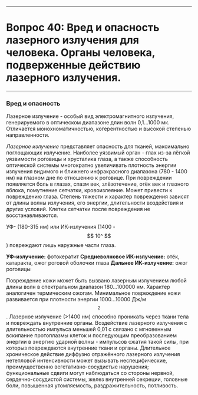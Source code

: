 ___
# Вопрос 40: Вред и опасность лазерного излучения для человека. Органы человека, подверженные действию лазерного излучения.
___

### Вред и опасность

Лазерное излучение - особый вид электромагнитного излучения, генерируемого в оптическом диапазоне длин волн 0,1...1000 мк. Отличается монохноматичностью, когерентностью и высокой степенью направленности.

*Лазерное излучение* представляет опасность для тканей, максимально поглощающих излучение. Наиболее уязвимый орган - глах из-за лёгкой уязвимости роговицы и хрусталика глаза, а также способность оптической системы многократно увеличивать плотность энергии излучения видимого и ближнего инфракрасного диапазона (780 - 1400 нм) на глазном дне по отношению к роговице.
При повреждении появляется боль в глазах, спазм век, злёзотечение, отёк век и глазного яблока, помутнение сетчатки, кровоизлеяние. Может привести к повреждению глаза. Степень тяжести и характер повреждения зависят от длины волны излучения, его энергии, длительности воздействия и других условий. Клетки сетчатки после повреждения не восстанавливаются.

УФ- (180-315 нм) или ИК-излучения (1400 - $$ 10^ $$) повреждают лишь наружные части глаза.

**УФ-излучение:** фотокератит
**Средневолновое ИК-излучение:** отёк, катаракта, ожог роговой оболочки глаза
**Дальнее ИК-излучение:** ожог роговицы

Повреждение кожи может быть вызвано лазерным излучением любой длины волн в спектральном диапазон 180...100000 нм. Характер аналогичен термическим ожогам.
Минимальное повреждение кожи развивается при плотности энергии 1000...10000 Дж/м $$^2$$.
Лазерное излучение (>1400 нм) способно проникать через ткани тела и повреждать внутренние органы.
Воздействие лазерного излучения с длительностью импульса меньшей 0,01 с связано с мгновенным вскипание протоплазмы клеток и последующим преобразованием энергии в энергию ударной волны - импульсов сжатия такой силы, при которыз повреждаются внутренние ткани и органы.
Длительное хроническое действие диффузно отражённого лазерного излучения нетепловой интенсивности может вызывать неспецифические, преимущественно вегетативно-сосудистые нарушения; функциональные сдвиги могут наблюдаться со стороны нервной, сердечно-сосудистой системы, желез внутренней секреции, головные боли, повышенная утомляемость, раздражительность, потливость.